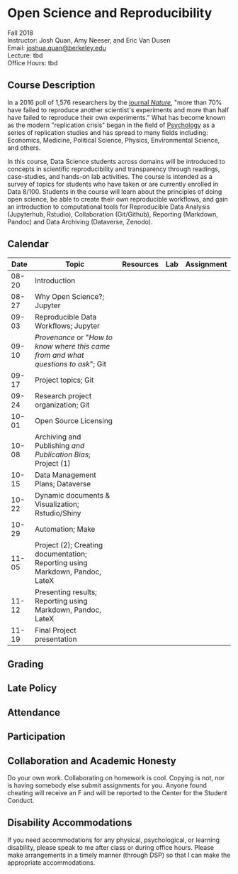 # Open Science and Reproducibility

Fall 2018  
Instructor: Josh Quan, Amy Neeser, and Eric Van Dusen  
Email: joshua.quan@berkeley.edu  
Lecture: tbd  
Office Hours: tbd  


## Course Description

In a 2016 poll of 1,576 researchers by the [journal _Nature_](https://www.nature.com/news/1-500-scientists-lift-the-lid-on-reproducibility-1.19970), "more than 70% have failed to reproduce another scientist's experiments and more than half have failed to reproduce their own experiments."  What has become known as the modern "replication crisis" began in the field of [Psychology](http://science.sciencemag.org/content/349/6251/aac4716) as a series of replication studies and has spread to many fields including: Economics, Medicine, Political Science, Physics, Environmental Science, and others.

 In this course, Data Science students across domains will be introduced to concepts in scientific reproducibility and transparency through readings, case-studies, and hands-on lab activities. The course is intended as a survey of topics for students who have taken or are currently enrolled in Data 8/100. Students in the course will learn about the principles of doing open science, be able to create their own reproducible workflows, and gain an introduction to computational tools for Reproducible Data Analysis (Jupyterhub, Rstudio), Collaboration (Git/Github), Reporting (Markdown, Pandoc) and Data Archiving (Dataverse, Zenodo).



## Calendar

| Date       | Topic | Resources | Lab | Assignment |
|------------|-------|-----------|-----|------------|
| 08-20 | Introduction     |           |     |            |
| 08-27 | Why Open Science?; Jupyter       |           |     |            |
| 09-03 | Reproducible Data Workflows; Jupyter       |           |     |            |
| 09-10 | _Provenance_ or "_How to know where this came from and what questions to ask_"; Git     |           |     |            |
| 09-17 | Project topics; Git      |           |     |            |
| 09-24 | Research project organization; Git    |           |     |            |
| 10-01 | Open Source Licensing      |           |     |            |
| 10-08 | Archiving and Publishing _and Publication Bias_; Project (1)      |           |     |            |
| 10-15 | Data Management Plans; Dataverse       |           |     |            |
| 10-22 | Dynamic documents & Visualization; Rstudio/Shiny   |           |     |            |
| 10-29 | Automation; Make   |           |     |            |
| 11-05 | Project (2); Creating documentation; Reporting using Markdown, Pandoc, LateX      |           |     |            |
| 11-12 | Presenting results; Reporting using Markdown, Pandoc, LateX      |           |     |            |
| 11-19 | Final Project presentation     |           |     |            |


## Grading



## Late Policy


## Attendance


## Participation

## Collaboration and Academic Honesty

Do your own work. Collaborating on homework is cool. Copying is not, nor is having somebody else submit assignments for you. Anyone found cheating will receive an F and will be reported to the Center for the Student Conduct.

## Disability Accommodations

If you need accommodations for any physical, psychological, or learning disability, please speak to me after class or during office hours. Please make arrangements in a timely manner (through DSP) so that I can make the appropriate accommodations.
